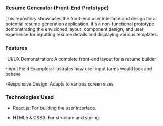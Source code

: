 ### Resume Generator (Front-End Prototype)

This repository showcases the front-end user interface and design for a potential resume generation application. It's a non-functional prototype demonstrating the envisioned layout, component design, and user experience for inputting resume details and displaying various templates.

### Features

-UI/UX Demonstration: A complete front-end layout for a resume builder

-Input Field Examples: Illustrates how user input forms would look and behave

-Responsive Design: Adapts to various screen sizes

### Technologies Used

- React.js: For building the user interface.

- HTML5 & CSS3: For structure and styling.


